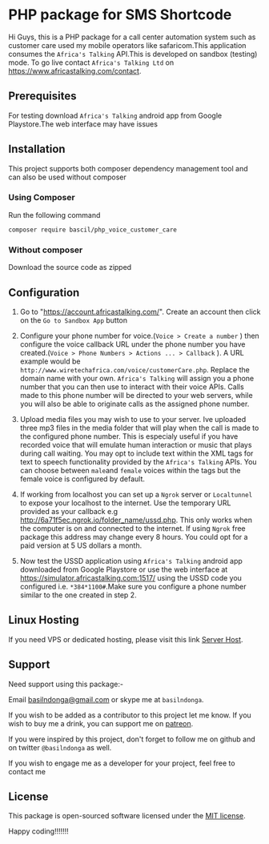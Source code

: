 # PHP package for SMS Shortcode

Hi Guys, this is a PHP package for a call center automation system such as customer care used my mobile operators like safaricom.This application consumes the `Africa's Talking` API.This is developed on sandbox (testing) mode. To go live contact `Africa's Talking Ltd` on https://www.africastalking.com/contact.

## Prerequisites

For testing download `Africa's Talking` android app from Google Playstore.The web interface may have issues

## Installation

This project supports both composer dependency management tool and can also be used without composer

### Using Composer

Run the following command

```
composer require bascil/php_voice_customer_care

```

### Without composer

Download the source code as zipped

## Configuration

1. Go to "https://account.africastalking.com/". Create an account then click on the `Go to Sandbox App` button

2. Configure your phone number for voice.(`Voice > Create a number` ) then configure the voice callback URL under the phone number you have created.(`Voice > Phone Numbers > Actions ... > Callback` ). A URL example would be `http://www.wiretechafrica.com/voice/customerCare.php`. Replace the domain name with your own. `Africa's Talking` will assign you a phone number that you can then use to interact with their voice APIs. Calls made to this phone number will be directed to your web servers, while you will also be able to originate calls as the assigned phone number.

3. Upload media files you may wish to use to your server. Ive uploaded three mp3 files in the media folder that will play when the call is made to the configured phone number. This is especialy useful if you have recorded voice that will emulate human interaction or music that plays during call waiting. You may opt to include text within the XML <say></say> tags for text to speech functionality provided by the `Africa's Talking` APIs. You can choose between `male`and `female` voices within the <say> tags but the female voice is configured by default.

4. If working from localhost you can set up a `Ngrok` server or `Localtunnel` to expose your localhost to the internet. Use the temporary URL provided as your callback e.g http://6a71f5ec.ngrok.io/folder_name/ussd.php. This only works when the computer is on and connected to the internet. If using `Ngrok` free package this address may change every 8 hours. You could opt for a paid version at 5 US dollars a month.

5. Now test the USSD application using `Africa's Talking` android app downloaded from Google Playstore or use the web interface at https://simulator.africastalking.com:1517/ using the USSD code you configured i.e. `*384*1100#`.Make sure you configure a phone number similar to the one created in step 2.

## Linux Hosting

If you need VPS or dedicated hosting, please visit this link [Server Host](https://serverhost53.com).

## Support

Need support using this package:-

Email basilndonga@gmail.com or skype me at `basilndonga`.

If you wish to be added as a contributor to this project let me know. If you wish to buy me a drink, you can support me on [patreon](https://www.patreon.com/bascil).

If you were inspired by this project, don't forget to follow me on github and on twitter `@basilndonga` as well.

If you wish to engage me as a developer for your project, feel free to contact me

## License

This package is open-sourced software licensed under the [MIT license](http://opensource.org/licenses/MIT).

Happy coding!!!!!!!
